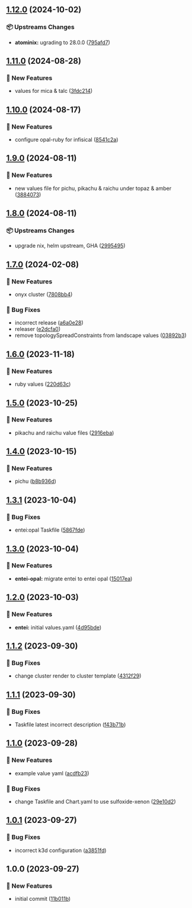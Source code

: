 ## [1.12.0](https://github.com/AtomiCloud/sulfoxide.xenon/compare/v1.11.0...v1.12.0) (2024-10-02)


### 📦 Upstreams Changes

* **atominix:** ugrading to 28.0.0 ([795afd7](https://github.com/AtomiCloud/sulfoxide.xenon/commit/795afd72ffed99205731b8e52a63b44c7c3aa46e))

## [1.11.0](https://github.com/AtomiCloud/sulfoxide.xenon/compare/v1.10.0...v1.11.0) (2024-08-28)


### 🚀 New Features

* values for mica & talc ([3fdc214](https://github.com/AtomiCloud/sulfoxide.xenon/commit/3fdc2148e207964dd1ee8905e86418eaef036f5a))

## [1.10.0](https://github.com/AtomiCloud/sulfoxide.xenon/compare/v1.9.0...v1.10.0) (2024-08-17)


### 🚀 New Features

* configure opal-ruby for infisical ([8541c2a](https://github.com/AtomiCloud/sulfoxide.xenon/commit/8541c2a2308a322ae7e86ea220bc73fb66d02ac8))

## [1.9.0](https://github.com/AtomiCloud/sulfoxide.xenon/compare/v1.8.0...v1.9.0) (2024-08-11)


### 🚀 New Features

* new values file for pichu, pikachu & raichu under topaz & amber ([3884073](https://github.com/AtomiCloud/sulfoxide.xenon/commit/3884073db358f5dd3da4c8fd18af48555264b2fb))

## [1.8.0](https://github.com/AtomiCloud/sulfoxide.xenon/compare/v1.7.0...v1.8.0) (2024-08-11)


### 📦 Upstreams Changes

* upgrade nix, helm upstream, GHA ([2995495](https://github.com/AtomiCloud/sulfoxide.xenon/commit/299549510159ca0487e1ff0a953cb26fd12e740f))

## [1.7.0](https://github.com/AtomiCloud/sulfoxide.xenon/compare/v1.6.0...v1.7.0) (2024-02-08)


### 🚀 New Features

* onyx cluster ([7808bb4](https://github.com/AtomiCloud/sulfoxide.xenon/commit/7808bb424cab72a7ed30dbfe8d5c94809d714775))


### 🐛 Bug Fixes

* incorrect release ([a6a0e28](https://github.com/AtomiCloud/sulfoxide.xenon/commit/a6a0e28784f430530c46d46d8a65351d7fc5315a))
* releaser ([e2dcfa0](https://github.com/AtomiCloud/sulfoxide.xenon/commit/e2dcfa087f1e7d5373a4af92936be3a91cffc990))
* remove topologySpreadConstraints from landscape values ([03892b3](https://github.com/AtomiCloud/sulfoxide.xenon/commit/03892b3ce3328cf27269aca81717717075abd148))

## [1.6.0](https://github.com/AtomiCloud/sulfoxide.xenon/compare/v1.5.0...v1.6.0) (2023-11-18)


### 🚀 New Features

* ruby values ([220d63c](https://github.com/AtomiCloud/sulfoxide.xenon/commit/220d63cf9ee2f80b7df3c0196016db33cb5e161e))

## [1.5.0](https://github.com/AtomiCloud/sulfoxide.xenon/compare/v1.4.0...v1.5.0) (2023-10-25)


### 🚀 New Features

* pikachu and raichu value files ([2916eba](https://github.com/AtomiCloud/sulfoxide.xenon/commit/2916eba64b64598bbd395044c53619a7c9276c4f))

## [1.4.0](https://github.com/AtomiCloud/sulfoxide.xenon/compare/v1.3.1...v1.4.0) (2023-10-15)


### 🚀 New Features

* pichu ([b8b936d](https://github.com/AtomiCloud/sulfoxide.xenon/commit/b8b936dde780a8cf4ef537d30d1bf1e8cc94774a))

## [1.3.1](https://github.com/AtomiCloud/sulfoxide.xenon/compare/v1.3.0...v1.3.1) (2023-10-04)


### 🐛 Bug Fixes

* entei:opal Taskfile ([5867fde](https://github.com/AtomiCloud/sulfoxide.xenon/commit/5867fde86b3c1b9319fbdccfd0e824b10cb98a52))

## [1.3.0](https://github.com/AtomiCloud/sulfoxide.xenon/compare/v1.2.0...v1.3.0) (2023-10-04)


### 🚀 New Features

* **entei-opal:** migrate entei to entei opal ([15017ea](https://github.com/AtomiCloud/sulfoxide.xenon/commit/15017ea9cdfa8397c60f7db3b1ae19363b8ed792))

## [1.2.0](https://github.com/AtomiCloud/sulfoxide.xenon/compare/v1.1.2...v1.2.0) (2023-10-03)


### 🚀 New Features

* **entei:** initial values.yaml ([4d95bde](https://github.com/AtomiCloud/sulfoxide.xenon/commit/4d95bded69d56d7aca911456291886a1674c10ff))

## [1.1.2](https://github.com/AtomiCloud/sulfoxide.xenon/compare/v1.1.1...v1.1.2) (2023-09-30)


### 🐛 Bug Fixes

* change cluster render to cluster template ([4312f29](https://github.com/AtomiCloud/sulfoxide.xenon/commit/4312f293c516710b647ec713283a1b389b97e38a))

## [1.1.1](https://github.com/AtomiCloud/sulfoxide.xenon/compare/v1.1.0...v1.1.1) (2023-09-30)


### 🐛 Bug Fixes

* Taskfile latest incorrect description ([f43b71b](https://github.com/AtomiCloud/sulfoxide.xenon/commit/f43b71b39b02e1fcbe0be1cbbf24c4a1e5b9f3f8))

## [1.1.0](https://github.com/AtomiCloud/sulfoxide.xenon/compare/v1.0.1...v1.1.0) (2023-09-28)


### 🚀 New Features

* example value yaml ([acdfb23](https://github.com/AtomiCloud/sulfoxide.xenon/commit/acdfb23ee06c6304b98a0f1e5c17c0ba4b1d43a3))


### 🐛 Bug Fixes

* change Taskfile and Chart.yaml to use sulfoxide-xenon ([29e10d2](https://github.com/AtomiCloud/sulfoxide.xenon/commit/29e10d22b15b67a2ef92b2ad4d99a765b44d18d0))

## [1.0.1](https://github.com/AtomiCloud/sulfoxide.xenon/compare/v1.0.0...v1.0.1) (2023-09-27)


### 🐛 Bug Fixes

* incorrect k3d configuration ([a3851fd](https://github.com/AtomiCloud/sulfoxide.xenon/commit/a3851fdc2e6328a7926190e05390b7c07332bf9b))

## 1.0.0 (2023-09-27)


### 🚀 New Features

* initial commit ([11b011b](https://github.com/AtomiCloud/sulfoxide.xenon/commit/11b011b5665220a8047369e27c344ebb3e117da9))
